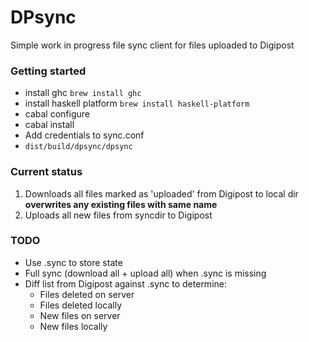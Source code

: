 # DPsync

Simple work in progress file sync client for files uploaded to Digipost

### Getting started

* install ghc	```brew install ghc```
* install haskell platform	```brew install haskell-platform```
* cabal configure
* cabal install
* Add credentials to sync.conf
* ```dist/build/dpsync/dpsync```

### Current status

1. Downloads all files marked as 'uploaded' from Digipost to local dir **overwrites any existing files with same name**
2. Uploads all new files from syncdir to Digipost

### TODO
* Use .sync to store state
* Full sync (download all + upload all) when .sync is missing
* Diff list from Digipost against .sync to determine:
  * Files deleted on server
  * Files deleted locally
  * New files on server
  * New files locally
